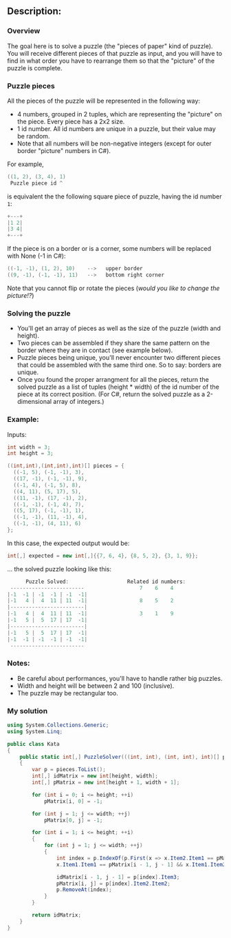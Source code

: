 ## Description:
### Overview
The goal here is to solve a puzzle (the "pieces of paper" kind of puzzle). You will receive different pieces of that puzzle as input, and you will have to find in what order you have to rearrange them so that the "picture" of the puzzle is complete.
### Puzzle pieces
All the pieces of the puzzle will be represented in the following way:
- 4 numbers, grouped in 2 tuples, which are representing the "picture" on the piece. Every piece has a 2x2 size.
- 1 id number. All id numbers are unique in a puzzle, but their value may be random.
- Note that all numbers will be non-negative integers (except for outer border "picture" numbers in C#).

For example,
``` C#
((1, 2), (3, 4), 1) 
 Puzzle piece id ^
```
is equivalent the the following square piece of puzzle, having the id number ```1```:
``` C#
+---+
|1 2|
|3 4|
+---+
```
If the piece is on a border or is a corner, some numbers will be replaced with None (-1 in C#):
``` C#
((-1, -1), (1, 2), 10)    -->   upper border
((9, -1), (-1, -1), 11)   -->   bottom right corner
```
Note that you cannot flip or rotate the pieces (*would you like to change the picture!?*)
### Solving the puzzle
- You'll get an array of pieces as well as the size of the puzzle (width and height).
- Two pieces can be assembled if they share the same pattern on the border where they are in contact (see example below).
- Puzzle pieces being unique, you'll never encounter two different pieces that could be assembled with the same third one. So to say: borders are unique.
- Once you found the proper arrangment for all the pieces, return the solved puzzle as a list of tuples (height * width) of the id number of the piece at its correct position. (For C#, return the solved puzzle as a 2-dimensional array of integers.)
### Example:
Inputs:
``` C#
int width = 3;
int height = 3;

((int,int),(int,int),int)[] pieces = {
  ((-1, 5), (-1, -1), 3),
  ((17, -1), (-1, -1), 9),
  ((-1, 4), (-1, 5), 8),
  ((4, 11), (5, 17), 5),
  ((11, -1), (17, -1), 2),
  ((-1, -1), (-1, 4), 7),
  ((5, 17), (-1, -1), 1),
  ((-1, -1), (11, -1), 4),
  ((-1, -1), (4, 11), 6)
};
```
In this case, the expected output would be:
``` C#
int[,] expected = new int[,]{{7, 6, 4}, {8, 5, 2}, {3, 1, 9}};
```
... the solved puzzle looking like this:
``` C#
      Puzzle Solved:                   Related id numbers:
 ------------------------                  7    6    4
|-1  -1 | -1  -1 | -1  -1|                 
|-1   4 |  4  11 | 11  -1|                 8    5    2
|------------------------|
|-1   4 |  4  11 | 11  -1|                 3    1    9
|-1   5 |  5  17 | 17  -1|
|------------------------| 
|-1   5 |  5  17 | 17  -1| 
|-1  -1 | -1  -1 | -1  -1|
 ------------------------
```
### Notes:
- Be careful about performances, you'll have to handle rather big puzzles.
- Width and height will be between 2 and 100 (inclusive).
- The puzzle may be rectangular too.
### My solution
```C#
using System.Collections.Generic;
using System.Linq;

public class Kata
{
    public static int[,] PuzzleSolver(((int, int), (int, int), int)[] pieces, int width, int height)
    {
        var p = pieces.ToList();
        int[,] idMatrix = new int[height, width];
        int[,] pMatrix = new int[height + 1, width + 1];

        for (int i = 0; i <= height; ++i)
            pMatrix[i, 0] = -1;

        for (int j = 1; j <= width; ++j)
            pMatrix[0, j] = -1;

        for (int i = 1; i <= height; ++i)
        {
            for (int j = 1; j <= width; ++j)
            {
                int index = p.IndexOf(p.First(x => x.Item2.Item1 == pMatrix[i, j - 1] && 
                x.Item1.Item1 == pMatrix[i - 1, j - 1] && x.Item1.Item2 == pMatrix[i - 1, j]));

                idMatrix[i - 1, j - 1] = p[index].Item3;
                pMatrix[i, j] = p[index].Item2.Item2;
                p.RemoveAt(index);
            }
        }

        return idMatrix;
    }
}
```
